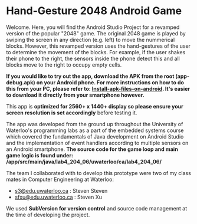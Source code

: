 # Hand-Gesture 2048 Android Game

Welcome. Here, you will find the Android Studio Project for a revamped version of the popular "2048" game. The original 2048 game is played by swiping the screen in any direction (e.g. left) to move the nummerical blocks. However, this revamped version uses the hand-gestures of the user to determine the movement of the blocks. For example, if the user shakes their phone
to the right, the sensors inside the phone detect this and all blocks move to the right to occupy empty cells.

**If you would like to try out the app, download the APK from the root (app-debug.apk) on your Android phone. 
For more instructions on how to do this from your PC, please refer to: [Install-apk-files-on-android](https://airmore.com/install-apk-files-on-android.html). It's easier to download it directly from your smartphone however.**

This app is **optimized for 2560+ x 1440+ display so please ensure your screen resolution is set accordingly** before testing it.

The app was developed from the ground up throughout the University of Waterloo's programming labs as a part of the embedded systems course which covered the fundamentals of Java development on Android Studio and the implementation of event handlers according to multiple sensors on an Android smartphone. **The source code for the game loop and main game logic is found under: /app/src/main/java/lab4_204_06/uwaterloo/ca/lab4_204_06/**

The team I collaborated with to develop this prototype were two of my class mates in Computer Engineering at Waterloo:
- s3@edu.uwaterloo.ca : Steven Steven
- sfxu@edu.uwaterloo.ca : Steven Xu

We used **SubVersion for version control** and source code management at the time of developing the project.

